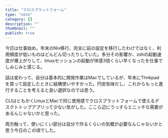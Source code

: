 ```yaml
---
title: "クロスプラットフォーム"
type: "note"
category: []
description: ""
thumbnail: ""
publish: true
---
```


今日は仕事始め。年末のNix移行、完全に前の設定を移行したわけではなく、利用頻度が低いものはどんどん切ったりしていた。多分その影響か、zshの起動速度が爆上がりして、tmuxセッションの起動が体感3倍くらい早くなったを仕事でしみじみと感じる。

話は変わって、自分は基本的に開発作業はMacでしているが、年末にThnkpadを買って設定したときに結構使いやすかった。円安気味だし、これからもっと進行することを考えると良い選択なのでは思う。

CLIはともかくLinuxとMacで同じ使用感でクロスプラットフォームで使えるデスクトトップアプリって少ない気がした。ここら辺にうっすらとニッチな需要があるんじゃないかと思った。

両方触って、使いにくい部分は自分で作るくらいの気概が必要なんじゃないかと思う今日のこの頃でした。
